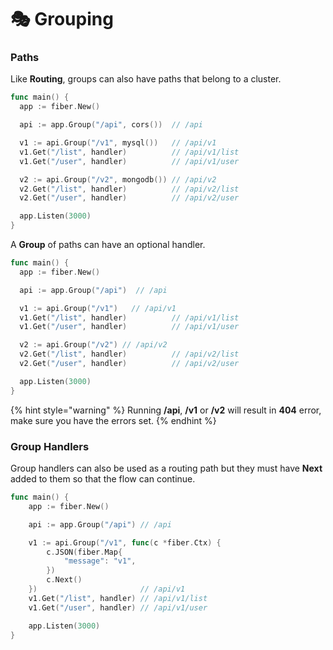 # 🎭 Grouping

### Paths

Like **Routing**, groups can also have paths that belong to a cluster.

```go
func main() {
  app := fiber.New()

  api := app.Group("/api", cors())  // /api

  v1 := api.Group("/v1", mysql())   // /api/v1
  v1.Get("/list", handler)          // /api/v1/list
  v1.Get("/user", handler)          // /api/v1/user

  v2 := api.Group("/v2", mongodb()) // /api/v2
  v2.Get("/list", handler)          // /api/v2/list
  v2.Get("/user", handler)          // /api/v2/user

  app.Listen(3000)
}
```

A **Group** of paths can have an optional handler.

```go
func main() {
  app := fiber.New()

  api := app.Group("/api")  // /api

  v1 := api.Group("/v1")   // /api/v1
  v1.Get("/list", handler)          // /api/v1/list
  v1.Get("/user", handler)          // /api/v1/user

  v2 := api.Group("/v2") // /api/v2
  v2.Get("/list", handler)          // /api/v2/list
  v2.Get("/user", handler)          // /api/v2/user

  app.Listen(3000)
}
```

{% hint style="warning" %}
Running **/api**, **/v1** or **/v2** will result in **404** error, make sure you have the errors set.
{% endhint %}

### Group Handlers

Group handlers can also be used as a routing path but they must have **Next** added to them so that the flow can continue.

```go
func main() {
	app := fiber.New()

	api := app.Group("/api") // /api

	v1 := api.Group("/v1", func(c *fiber.Ctx) {
		c.JSON(fiber.Map{
			"message": "v1",
		})
		c.Next()
	})                       // /api/v1
	v1.Get("/list", handler) // /api/v1/list
	v1.Get("/user", handler) // /api/v1/user

	app.Listen(3000)
}
```


